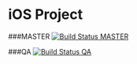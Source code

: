 # iOS Project

###MASTER
[![Build Status MASTER](https://travis-ci.org/iOSDevCon1/iOS_Project.svg?branch=master)](https://travis-ci.org/iOSDevCon1/iOS_Project)

###QA
[![Build Status QA](https://travis-ci.org/iOSDevCon1/iOS_Project.svg?branch=qa)](https://travis-ci.org/iOSDevCon1/iOS_Project)
